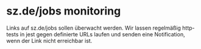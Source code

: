 # sz.de/jobs monitoring

Links auf sz.de/jobs sollen überwacht werden.
Wir lassen regelmäßig http-tests in jest gegen definierte URLs laufen und senden eine Notification, wenn der Link nicht erreichbar ist.
